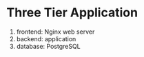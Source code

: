 # Three Tier Application

1. frontend: Nginx web server
2. backend: application 
3. database: PostgreSQL
